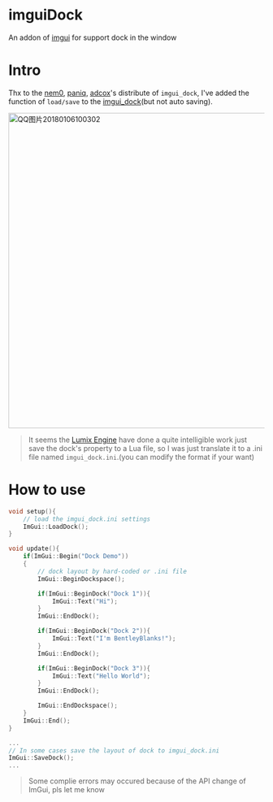 # imguiDock
An addon of [imgui](https://github.com/ocornut/imgui/wiki) for support dock in the window

# Intro
Thx to the [nem0](https://github.com/nem0), [paniq](https://github.com/paniq), [adcox](https://github.com/adcox)'s distribute of ```imgui_dock```, I've added the function of ```load/save``` to the [imgui_dock](https://github.com/adcox/imgui/blob/master/imgui_dock.h)(but not auto saving).

<a data-flickr-embed="true"  href="https://www.flickr.com/photos/134486032@N03/24660622177/in/dateposted-public/" title="QQ图片20180106100302"><img src="https://farm5.staticflickr.com/4683/24660622177_7dafeee6e1_c.jpg" width="800" height="621" alt="QQ图片20180106100302"></a>

> It seems the [Lumix Engine](https://github.com/nem0/LumixEngine) have done a quite intelligible work just save the dock's property to a Lua file, so I was just translate it to a .ini file named ```imgui_dock.ini```.(you can modify the format if your want)

# How to use
```cpp
void setup(){
	// load the imgui_dock.ini settings
	ImGui::LoadDock();
}

void update(){
	if(ImGui::Begin("Dock Demo"))
	{
		// dock layout by hard-coded or .ini file
		ImGui::BeginDockspace();

		if(ImGui::BeginDock("Dock 1")){
			ImGui::Text("Hi");
		}
		ImGui::EndDock();

		if(ImGui::BeginDock("Dock 2")){
			ImGui::Text("I'm BentleyBlanks!");
		}
		ImGui::EndDock();

		if(ImGui::BeginDock("Dock 3")){
			ImGui::Text("Hello World");
		}
		ImGui::EndDock();

		ImGui::EndDockspace();
	}
	ImGui::End();
}

...
// In some cases save the layout of dock to imgui_dock.ini
ImGui::SaveDock();
...

```

> Some complie errors may occured because of the API change of ImGui, pls let me know